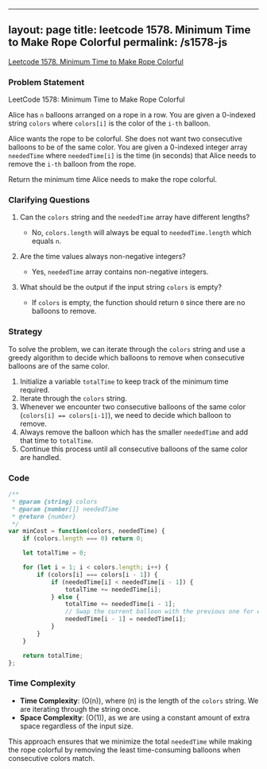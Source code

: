 
---
layout: page
title: leetcode 1578. Minimum Time to Make Rope Colorful
permalink: /s1578-js
---
[Leetcode 1578. Minimum Time to Make Rope Colorful](https://algoadvance.github.io/algoadvance/l1578)
### Problem Statement
LeetCode 1578: Minimum Time to Make Rope Colorful

Alice has `n` balloons arranged on a rope in a row. You are given a 0-indexed string `colors` where `colors[i]` is the color of the `i-th` balloon.

Alice wants the rope to be colorful. She does not want two consecutive balloons to be of the same color. You are given a 0-indexed integer array `neededTime` where `neededTime[i]` is the time (in seconds) that Alice needs to remove the `i-th` balloon from the rope.

Return the minimum time Alice needs to make the rope colorful.

### Clarifying Questions
1. Can the `colors` string and the `neededTime` array have different lengths?
   - No, `colors.length` will always be equal to `neededTime.length` which equals `n`.

2. Are the time values always non-negative integers?
   - Yes, `neededTime` array contains non-negative integers.

3. What should be the output if the input string `colors` is empty?
   - If `colors` is empty, the function should return `0` since there are no balloons to remove.

### Strategy
To solve the problem, we can iterate through the `colors` string and use a greedy algorithm to decide which balloons to remove when consecutive balloons are of the same color.

1. Initialize a variable `totalTime` to keep track of the minimum time required.
2. Iterate through the `colors` string.
3. Whenever we encounter two consecutive balloons of the same color (`colors[i] == colors[i-1]`), we need to decide which balloon to remove.
4. Always remove the balloon which has the smaller `neededTime` and add that time to `totalTime`.
5. Continue this process until all consecutive balloons of the same color are handled.

### Code
```javascript
/**
 * @param {string} colors
 * @param {number[]} neededTime
 * @return {number}
 */
var minCost = function(colors, neededTime) {
    if (colors.length === 0) return 0;

    let totalTime = 0;

    for (let i = 1; i < colors.length; i++) {
        if (colors[i] === colors[i - 1]) {
            if (neededTime[i] < neededTime[i - 1]) {
                totalTime += neededTime[i];
            } else {
                totalTime += neededTime[i - 1];
                // Swap the current balloon with the previous one for explanation purposes
                neededTime[i - 1] = neededTime[i];
            }
        }
    }

    return totalTime;
};
```

### Time Complexity
- **Time Complexity**: \(O(n)\), where \(n\) is the length of the `colors` string. We are iterating through the string once.
- **Space Complexity**: \(O(1)\), as we are using a constant amount of extra space regardless of the input size.

This approach ensures that we minimize the total `neededTime` while making the rope colorful by removing the least time-consuming balloons when consecutive colors match.